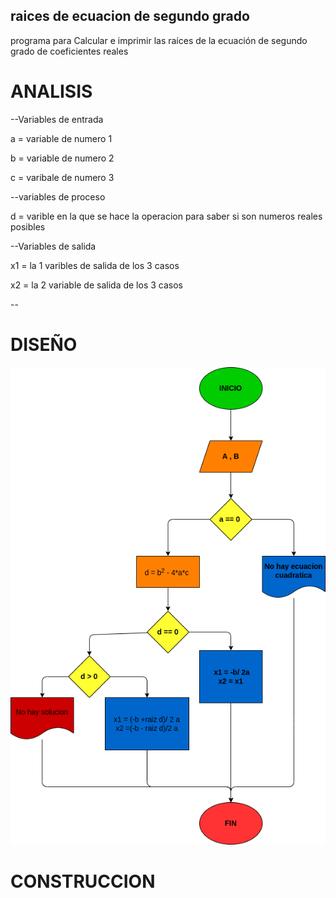 ## raices de ecuacion de segundo grado
programa para  Calcular e imprimir las raíces de la ecuación de segundo grado de coeficientes reales

# ANALISIS

--Variables de entrada 

a = variable de numero 1

b = variable de numero 2

c = varibale de numero 3

--variables de proceso

d = varible en la que se hace la operacion para saber si son numeros reales posibles

--Variables de salida

x1 = la 1 varibles de salida de los 3 casos

x2 = la 2 variable de salida de los 3 casos

--
# DISEÑO

![Diagrama de flujo](Diagrama.png "diagrama de flujo")

# CONSTRUCCION
